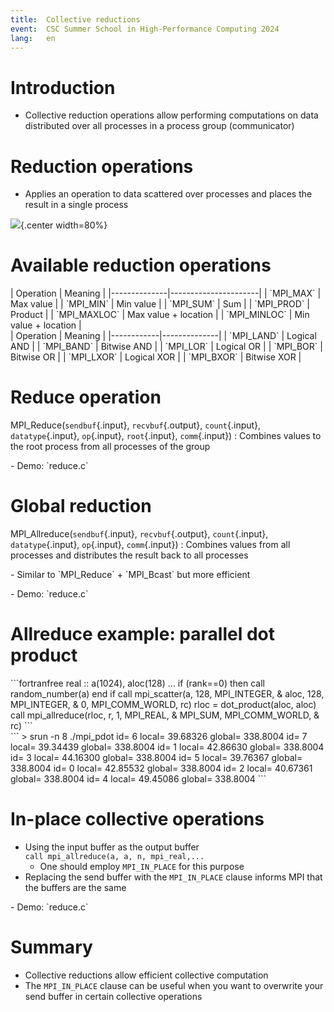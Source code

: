 ```yaml
---
title:  Collective reductions
event:  CSC Summer School in High-Performance Computing 2024
lang:   en
---
```


# Introduction

- Collective reduction operations allow performing computations on data distributed over all processes in a
  process group (communicator)


# Reduction operations

- Applies an operation to data scattered over processes and places the result in a single process

![](img/reduce.png){.center width=80%}

# Available reduction operations

<div class=column>
| Operation    | Meaning              |
|--------------|----------------------|
| `MPI_MAX`    | Max value            |
| `MPI_MIN`    | Min value            |
| `MPI_SUM`    | Sum                  |
| `MPI_PROD`   | Product              |
| `MPI_MAXLOC` | Max value + location |
| `MPI_MINLOC` | Min value + location |
</div>
<div class=column>
| Operation  | Meaning      |
|------------|--------------|
| `MPI_LAND` | Logical AND  |
| `MPI_BAND` | Bitwise AND  |
| `MPI_LOR`  | Logical OR   |
| `MPI_BOR`  | Bitwise OR   |
| `MPI_LXOR` | Logical XOR  |
| `MPI_BXOR` | Bitwise XOR  |
</div>


# Reduce operation

MPI_Reduce(`sendbuf`{.input}, `recvbuf`{.output}, `count`{.input}, `datatype`{.input}, `op`{.input}, `root`{.input}, `comm`{.input})
  : Combines values to the root process from all processes of the group

<p>
- Demo: `reduce.c`


# Global reduction

MPI_Allreduce(`sendbuf`{.input}, `recvbuf`{.output}, `count`{.input}, `datatype`{.input}, `op`{.input}, `comm`{.input})
  :  Combines values from all processes and distributes the result back to all processes

<p>
- Similar to `MPI_Reduce` + `MPI_Bcast` but more efficient

<p>
- Demo: `reduce.c`


# Allreduce example: parallel dot product

<div class=column>
```fortranfree
real :: a(1024), aloc(128)
...
if (rank==0) then
    call random_number(a)
end if
call mpi_scatter(a, 128, MPI_INTEGER, &
                 aloc, 128, MPI_INTEGER, &
                 0, MPI_COMM_WORLD, rc)
rloc = dot_product(aloc, aloc)
call mpi_allreduce(rloc, r, 1, MPI_REAL, &
                   MPI_SUM, MPI_COMM_WORLD, &
                   rc)
```
</div>
<div class=column>
```
> srun -n 8 ./mpi_pdot
 id= 6 local= 39.68326  global= 338.8004
 id= 7 local= 39.34439  global= 338.8004
 id= 1 local= 42.86630  global= 338.8004
 id= 3 local= 44.16300  global= 338.8004
 id= 5 local= 39.76367  global= 338.8004
 id= 0 local= 42.85532  global= 338.8004
 id= 2 local= 40.67361  global= 338.8004
 id= 4 local= 49.45086  global= 338.8004
```
</div>


# In-place collective operations

- Using the input buffer as the output buffer<br>
`call mpi_allreduce(a, a, n, mpi_real,...`
    - One should employ `MPI_IN_PLACE` for this purpose
- Replacing the send buffer with the `MPI_IN_PLACE` clause informs MPI that the buffers are the same
<p>
- Demo: `reduce.c`


# Summary

- Collective reductions allow efficient collective computation
- The `MPI_IN_PLACE` clause can be useful when you want to overwrite your send buffer in certain collective operations

